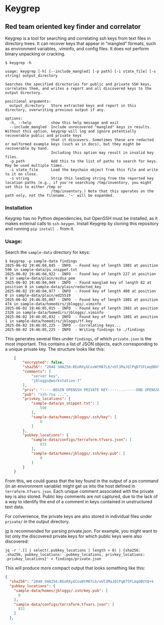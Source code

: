 # Keygrep

## Red team oriented key finder and correlator

Keygrep is a tool for searching and correlating ssh keys from text files in
directory trees.  It can recover keys that appear in "mangled" formats, such as
environment variables, .viminfo, and config files. It does not perform binary
unpacking or cracking.

```
$ keygrep -h

usage: keygrep [-h] [--include_mangled] [-p path] [-i state_file] [-s string] output_directory

Searches the specified directories for public and private SSH keys, correlates them, and writes a report and all discovered keys to the output directory.

positional arguments:
  output_directory   Store extracted keys and report in this directory, overwriting previous output if any.

options:
  -h, --help         show this help message and exit
  --include_mangled  Include unrecovered "mangled" keys in results. Without this option, keygrep will log and ignore potentially recoverable public and private keys
                     that it discovers. Sometimes these are redacted or malformed example keys (such as in docs), but they might be recoverable by hand.
                     Including this option may result in invalid key files.
  -p path            Add this to the list of paths to search for keys. May be used multiple times.
  -i state_file      Load the keychain object from this file and write to it on close.
  -s string          Strip this leading string from the reported key location paths (e.g., if you're searching /tmp/inventory, you might set this to either /tmp or
                     /tmp/inventory.) Note that this operates on the path only, not the filename. '~' will be expanded.
```

### Installation
Keygrep has no Python dependencies, but OpenSSH must be installed, as it makes
external calls to `ssh-keygen`. Install Keygrep by cloning this repository and
running `pip install .` from it.

### Usage:
Search the `sample-data` directory for keys:

```
$ keygrep -p sample-data findings
2025-06-02 19:46:04,845 - INFO  - Found key of length 1801 at position 590 in sample-data/ps_snippet.txt
2025-06-02 19:46:04,922 - INFO  - Found key of length 227 at position 0 in sample-data/plain/ecdsa_pem
2025-06-02 19:46:04,949 - INFO  - Found mangled key of length 82 at position 0 in sample-data/plain/redacted_key
2025-06-02 19:46:04,977 - INFO  - Found key of length 400 at position 0 in sample-data/plain/ed25519
2025-06-02 19:46:05,007 - INFO  - Found key of length 1801 at position 474 in sample-data/homedirs/jbloggs/.viminfo
2025-06-02 19:46:05,015 - INFO  - Found key of length 1801 at position 2326 in sample-data/homedirs/jbloggs/.viminfo
2025-06-02 19:46:05,032 - INFO  - Found key of length 1801 at position 1 in sample-data/homedirs/jbloggs/tf.key
2025-06-02 19:46:05,225 - INFO  - Correlating keys...
2025-06-02 19:46:05,225 - INFO  - Writing findings to ./findings
```

This generates several files under `findings`, of which `private.json` is the
most important. This contains a list of JSON objects, each corresponding to a
unique private key. The structure looks like this:

```json
    {
        "encrypted": false,
        "sha256": "2048 SHA256:REoRXyGCovWtM87Lb/xUl3MaJQlPqB7SFLmqOBVtQ+k  (RSA)",
        "comments": [
            "server key",
            "jbloggs@workstation-7"
        ],
        "priv": "-----BEGIN OPENSSH PRIVATE KEY-----...-----END OPENSSH PRIVATE KEY-----\n",
        "pub": "ssh-rsa ...",
        "privkey_locations": {
            "sample-data/ps_snippet.txt": [
                590
            ],
            "sample-data/homes/jbloggs/.ssh/key": [
                0
            ]
        },
        "pubkey_locations": {
            "sample-data/configs/terraform.tfvars.json": [
                831
            ],
            "sample-data/homes/jbloggs/.ssh/key.pub": [
                0
            ]
        }
    }
```

From this, we could guess that the key found in the output of a ps command (in
an environment variable) might get us into the host defined in
`terraform.tfvars.json`. Each unique comment associated with the private key is
also stored. Public key comments are not captured, due to the lack of a way to
identify the end of a comment in keys contained in unstructured text data.

For convenience, the private keys are also stored in individual files under
`private/` in the output directory.

[jq](https://jqlang.github.io/jq/) is recommended for parsing
private.json. For example, you might want to list only the discovered
private keys for which public keys were also discovered:
```
jq -r '.[] | select(.pubkey_locations | length > 0) | {sha256: .sha256, pubkey_locations: .pubkey_locations, privkey_locations: .privkey_locations}' < findings/private.json
```

This will produce more compact output that looks something like this:

```json
{
  "sha256": "2048 SHA256:REoRXyGCovWtM87Lb/xUl3MaJQlPqB7SFLmqOBVtQ+k  (RSA)",
  "pubkey_locations": {
    "sample-data/homes/jbloggs/.ssh/key.pub": [
      0
    ],
    "sample-data/configs/terraform.tfvars.json": [
      831
    ]
  },
```
